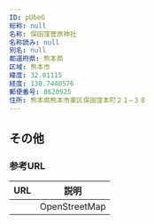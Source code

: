 ```yaml
---
ID: pUbeG
総称: null
名称: 保田窪菅原神社
名称読み: null
別名: null
都道府県: 熊本県
区域: 熊本市
緯度: 32.81115
経度: 130.7440576
郵便番号: 8620925
住所: 熊本県熊本市東区保田窪本町２１−３８
---
```


## その他

### 参考URL

| URL | 説明          |
| --- | ------------- |
|     | OpenStreetMap |
